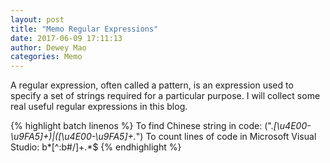```yaml
--- 
layout: post 
title: "Memo Regular Expressions" 
date: 2017-06-09 17:11:13 
author: Dewey Mao 
categories: Memo 
--- 
```

A regular expression, often called a pattern, is an expression used to specify a set of strings required for a particular purpose. 
I will collect some real useful regular expressions in this blog. 

{% highlight batch linenos %}
To find Chinese string in code: (".*[\u4E00-\u9FA5]+)|([\u4E00-\u9FA5]+.*")
To count lines of code in Microsoft Visual Studio: b*[^:b#/]+.*$
{% endhighlight %}